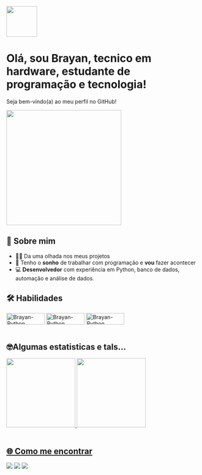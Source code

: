<p style="display: inline_block">
  <img src="https://media.tenor.com/SNL9_xhZl9oAAAAj/waving-hand-joypixels.gif" width="80"><h1>Olá, sou Brayan, tecnico em hardware, estudante de programação e tecnologia!</h1>
  Seja bem-vindo(a) ao meu perfil no GitHub!
</p>

<p align="left">
  <img src="https://th.bing.com/th/id/R.44c5e4ac201ec66b03be60b7d102c589?rik=aLjaccD6nmGH2g&pid=ImgRaw&r=0" width="300">
</p>

## 🚀 Sobre mim  

- 👨‍💻 Da uma olhada nos meus projetos 
- 💬 Tenho o **sonho** de trabalhar com programação e **vou** fazer acontecer
- 💻 **Desenvolvedor** com experiência em Python, banco de dados, automação e análise de dados. 

## 🛠️ Habilidades

<div style="display: inline_block">
  <img align="center" alt="Brayan-Python" height="30" width="100" src="https://img.shields.io/badge/Python-3776AB?style=for-the-badge&logo=python&logoColor=white" />
  <img align="center" alt="Brayan-Python" height="30" width="100" src="https://img.shields.io/badge/MySQL-4479A1?style=for-the-badge&logo=mysql&logoColor=white" />
  <img align="center" alt="Brayan-Python" height="30" width="100" src="https://img.shields.io/badge/Tkinter-FFD700?style=for-the-badge" />
</div>

<br>

<div>
  <h2>🤓Algumas estatisticas e tals...</h2>
  <a href="https://github.com/brayan15511">
  <img height="180em" src="https://github-readme-stats.vercel.app/api?username=brayan15511&show_icons=true&theme=dracula&include_all_commits=true&count_private=true"/>
 <img height="180em" src="https://github-readme-stats.vercel.app/api/top-langs/?username=brayan15511&layout=compact&langs_count=7&theme=dracula"/>
</div>
<br>
    
<div>
  
  ## 🌐 Como me encontrar <br>

  
  <a href="https://www.instagram.com/brayan.zzzz/" target="_blank"><img src="https://img.shields.io/badge/-Instagram-%23E4405F?style=for-the-badge&logo=instagram&logoColor=white" target="_blank"></a>
  <a href = "brayan15511@gmail.com"><img src="https://img.shields.io/badge/-Gmail-%23333?style=for-the-badge&logo=gmail&logoColor=white" target="_blank"></a>
  <a href="https://www.linkedin.com/in/brayan-b-056966242" target="_blank"><img src="https://img.shields.io/badge/-LinkedIn-%230077B5?style=for-the-badge&logo=linkedin&logoColor=white" target="_blank"></a> 
</div>

 


